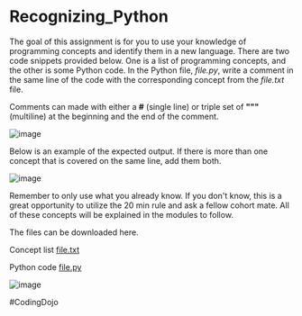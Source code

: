 # Recognizing_Python

<p>The goal of this assignment is for you to use your knowledge of programming concepts and identify them in a new language.  There are two code snippets provided below.  One is a list of programming concepts, and the other is some Python code.  In the Python file, <i>file.py</i>, write a comment in the same line of the code with the corresponding concept from the <i>file.txt</i> file.</p>

Comments can made with either a <b>#</b> (single line) or triple set of <b>"""</b> (multiline) at the beginning and the end of the comment. 

![image](https://user-images.githubusercontent.com/124546382/235572543-ce120421-ee03-413e-ad5b-3616d5ffec63.png)

<p>Below is an example of the expected output. If there is more than one concept that is covered on the same line, add them both.</p>

![image](https://user-images.githubusercontent.com/124546382/235572641-59293d95-38f0-4e3f-b8a0-c27712862da3.png)

<p>Remember to only use what you already know. If you don't know, this is a great opportunity to utilize the 20 min rule and ask a fellow cohort mate. All of these concepts will be explained in the modules to follow.</p>

The files can be downloaded here.

Concept list <ins>file.txt</ins>

Python code <ins>file.py</ins>

![image](https://user-images.githubusercontent.com/124546382/235572804-bb07f29f-1709-48b8-8ac1-6c119697b559.png)

#CodingDojo
